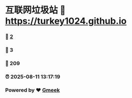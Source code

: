 # 互联网垃圾站 :link: https://turkey1024.github.io 
### :page_facing_up: [2](https://turkey1024.github.io/tag.html) 
### :speech_balloon: 3 
### :hibiscus: 209 
### :alarm_clock: 2025-08-11 13:17:19 
### Powered by :heart: [Gmeek](https://github.com/Meekdai/Gmeek)
